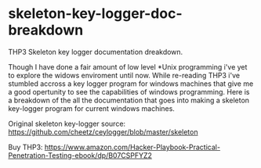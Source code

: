 # skeleton-key-logger-doc-breakdown
THP3 Skeleton key logger documentation dreakdown.  

Though I have done a fair amount of low level \*Unix programming i've yet to explore the widows enviroment until now. 
While re-reading THP3 i've stumbled accross a key logger program for windows machines that give me a good opertunity 
to see the capabilities of windows programming. Here is a breakdown of the all the documentation that goes into making 
a skeleton key-logger program for current windows machines. 

Original skeleton key-logger source:
https://github.com/cheetz/ceylogger/blob/master/skeleton

Buy THP3:
https://www.amazon.com/Hacker-Playbook-Practical-Penetration-Testing-ebook/dp/B07CSPFYZ2
